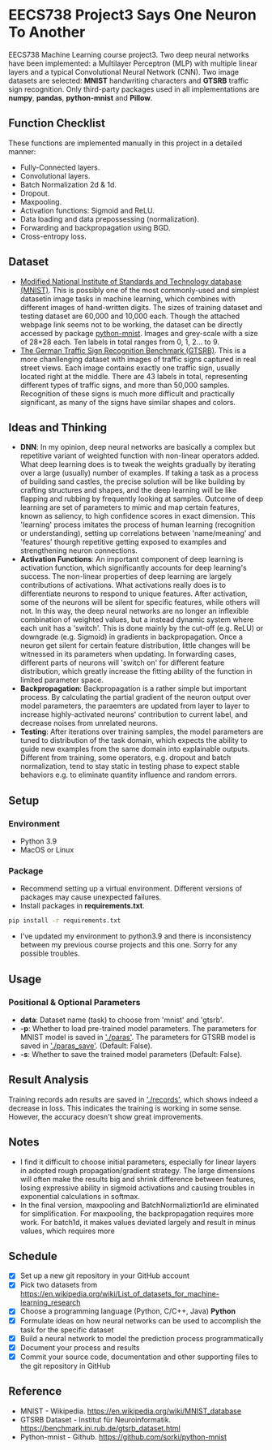 # EECS738 Project3 Says One Neuron To Another
EECS738 Machine Learning course project3. Two deep neural networks have been implemented: a Multilayer Perceptron (MLP) with multiple linear layers and a typical Convolutional Neural Network (CNN). Two image datasets are selected: **MNIST** handwriting characters and **GTSRB** traffic sign recognition. Only third-party packages used in all implementations are **numpy**, **pandas**, **python-mnist** and **Pillow**.

## Function Checklist
These functions are implemented manually in this project in a detailed manner:
* Fully-Connected layers.
* Convolutional layers.
* Batch Normalization 2d & 1d.
* Dropout.
* Maxpooling.
* Activation functions: Sigmoid and ReLU.
* Data loading and data prepossessing (normalization).
* Forwarding and backpropagation using BGD.
* Cross-entropy loss.


## Dataset
* [Modified National Institute of Standards and Technology database (MNIST)](http://yann.lecun.com/exdb/mnist/). This is possibly one of the most commonly-used and simplest datasetin image tasks in machine learning, which combines with different images of hand-written digits. The sizes of training dataset and testing dataset are 60,000 and 10,000 each. Though the attached webpage link seems not to be working, the dataset can be directly accessed by package [python-mnist](https://github.com/sorki/python-mnist). Images and grey-scale with a size of 28\*28 each. Ten labels in total ranges from 0, 1, 2... to 9. 
* [The German Traffic Sign Recognition Benchmark (GTSRB)](https://benchmark.ini.rub.de/gtsrb_dataset.html). This is a more chanllenging dataset with images of traffic signs captured in real street views. Each image contains exactly one traffic sign, usually located right at the middle. There are 43 labels in total, representing different types of traffic signs, and more than 50,000 samples. Recognition of these signs is much more difficult and practically significant, as many of the signs have similar shapes and colors. 


## Ideas and Thinking
* **DNN**: In my opinion, deep neural networks are basically a complex but repetitive variant of weighted function with non-linear operators added. What deep learning does is to tweak the weights gradually by iterating over a large (usually) number of examples. If taking a task as a process of building sand castles, the precise solution will be like building by crafting structures and shapes, and the deep learning will be like flapping and rubbing by frequently looking at samples. Outcome of deep learning are set of parameters to mimic and map certain features, known as saliency, to high confidence scores in exact dimension. This 'learning' process imitates the process of human learning (recognition or understanding), setting up correlations between 'name/meaning' and 'features' thourgh repetitive getting exposed to examples and strengthening neuron connections.  
* **Activation Functions**: An important component of deep learning is activation function, which significantly accounts for deep learning's success. The non-linear properties of deep learning are largely contributions of activations. What activations really does is to differentiate neurons to respond to unique features. After activation, some of the neurons will be silent for specific features, while others will not. In this way, the deep neural networks are no longer an inflexible combination of weighted values, but a instead dynamic system where each unit has a 'switch'. This is done mainly by the cut-off (e.g. ReLU) or downgrade (e.g. Sigmoid) in gradients in backpropagation. Once a neuron get silent for certain feature distribution, little changes will be witnessed in its parameters when updating. In forwarding cases, different parts of neurons will 'switch on' for different feature distribution, which greatly increase the fitting ability of the function in limited parameter space.
* **Backpropagation**: Backpropagation is a rather simple but important process. By calculating the partial gradient of the neuron output over model parameters, the paraemters are updated from layer to layer to increase highly-activated neurons' contribution to current label, and decrease noises from unrelated neurons.
* **Testing**: After iterations over training samples, the model parameters are tuned to distribution of the task domain, which expects the ability to guide new examples from the same domain into explainable outputs. Different from training, some operators, e.g. dropout and batch normalization, tend to stay static in testing phase to expect stable behaviors e.g. to eliminate quantity influence and random errors.

## Setup
### Environment
* Python 3.9
* MacOS or Linux

### Package
* Recommend setting up a virtual environment. Different versions of packages may cause unexpected failures.
* Install packages in **requirements.txt**.
```bash
pip install -r requirements.txt
``` 
* I've updated my environment to python3.9 and there is inconsistency between my previous course projects and this one. Sorry for any possible troubles.

## Usage
### Positional & Optional Parameters
* **data**: Dataset name (task) to choose from 'mnist' and 'gtsrb'.
* **-p**: Whether to load pre-trained model parameters. The parameters for MNIST model is saved in ['./paras'](https://github.com/liuzey/EECS738_Project3/tree/main/paras). The parameters for GTSRB model is saved in ['./paras_save'](https://github.com/liuzey/EECS738_Project3/tree/main/paras_save). (Default: False).
* **-s**: Whether to save the trained model parameters (Default: False).


## Result Analysis 
Training records adn results are saved in ['./records'](https://github.com/liuzey/EECS738_Project3/tree/main/records), which shows indeed a decrease in loss. This indicates the training is working in some sense. However, the accuracy doesn't show great improvements.

## Notes
* I find it difficult to choose initial parameters, especially for linear layers in adopted rough propagation/gradient strategy. The large dimensions will often make the results big and shrink difference between features, losing expressive ability in sigmoid activations and causing troubles in exponential calculations in softmax. 
* In the final version, maxpooling and BatchNormaliztion1d are eliminated for simplification. For maxpooling, the backpropagation requires more work. For batch1d, it makes values deviated largely and result in minus values, which requires more 

## Schedule
- [x] Set up a new git repository in your GitHub account
- [x] Pick two datasets from https://en.wikipedia.org/wiki/List_of_datasets_for_machine-learning_research
- [x] Choose a programming language (Python, C/C++, Java) **Python**
- [x] Formulate ideas on how neural networks can be used to accomplish the task for the specific dataset
- [x] Build a neural network to model the prediction process programmatically
- [x] Document your process and results
- [x] Commit your source code, documentation and other supporting files to the git repository in GitHub

## Reference
* MNIST - Wikipedia. https://en.wikipedia.org/wiki/MNIST_database
* GTSRB Dataset - Institut für Neuroinformatik. https://benchmark.ini.rub.de/gtsrb_dataset.html
* Python-mnist - Github. https://github.com/sorki/python-mnist


